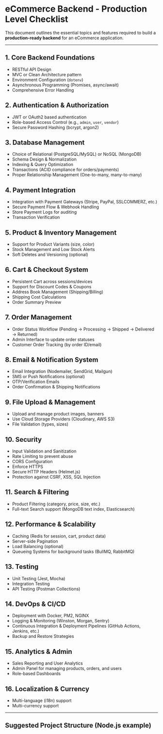# eCommerce Backend - Production Level Checklist

This document outlines the essential topics and features required to build a **production-ready backend** for an eCommerce application.

---

## 1. Core Backend Foundations
- RESTful API Design  
- MVC or Clean Architecture pattern  
- Environment Configuration (`dotenv`)  
- Asynchronous Programming (Promises, async/await)  
- Comprehensive Error Handling  

## 2. Authentication & Authorization
- JWT or OAuth2 based authentication  
- Role-based Access Control (e.g., `admin`, `user`, `vendor`)  
- Secure Password Hashing (bcrypt, argon2)  

## 3. Database Management
- Choice of Relational (PostgreSQL/MySQL) or NoSQL (MongoDB)  
- Schema Design & Normalization  
- Indexing & Query Optimization  
- Transactions (ACID compliance for orders/payments)  
- Proper Relationship Management (One-to-many, many-to-many)  

## 4. Payment Integration
- Integration with Payment Gateways (Stripe, PayPal, SSLCOMMERZ, etc.)  
- Secure Payment Flow & Webhook Handling  
- Store Payment Logs for auditing  
- Transaction Verification  

## 5. Product & Inventory Management
- Support for Product Variants (size, color)  
- Stock Management and Low Stock Alerts  
- Soft Deletes and Versioning (optional)  

## 6. Cart & Checkout System
- Persistent Cart across sessions/devices  
- Support for Discount Codes & Coupons  
- Address Book Management (Shipping/Billing)  
- Shipping Cost Calculations  
- Order Summary Preview  

## 7. Order Management
- Order Status Workflow (Pending → Processing → Shipped → Delivered → Returned)  
- Admin Interface to update order statuses  
- Customer Order Tracking (by order ID/email)  

## 8. Email & Notification System
- Email Integration (Nodemailer, SendGrid, Mailgun)  
- SMS or Push Notifications (optional)  
- OTP/Verification Emails  
- Order Confirmation & Shipping Notifications  

## 9. File Upload & Management
- Upload and manage product images, banners  
- Use Cloud Storage Providers (Cloudinary, AWS S3)  
- File Validation (types, sizes)  

## 10. Security
- Input Validation and Sanitization  
- Rate Limiting to prevent abuse  
- CORS Configuration  
- Enforce HTTPS  
- Secure HTTP Headers (Helmet.js)  
- Protection against CSRF, XSS, SQL Injection  

## 11. Search & Filtering
- Product Filtering (category, price, size, etc.)  
- Full-text Search support (MongoDB text index, Elasticsearch)  

## 12. Performance & Scalability
- Caching (Redis for session, cart, product data)  
- Server-side Pagination  
- Load Balancing (optional)  
- Queueing Systems for background tasks (BullMQ, RabbitMQ)  

## 13. Testing
- Unit Testing (Jest, Mocha)  
- Integration Testing  
- API Testing (Postman Collections)  

## 14. DevOps & CI/CD
- Deployment with Docker, PM2, NGINX  
- Logging & Monitoring (Winston, Morgan, Sentry)  
- Continuous Integration & Deployment Pipelines (GitHub Actions, Jenkins, etc.)  
- Backup and Restore Strategies  

## 15. Analytics & Admin
- Sales Reporting and User Analytics  
- Admin Panel for managing products, orders, and users  
- Role-based Dashboards  

## 16. Localization & Currency
- Multi-language (i18n) support  
- Multi-currency support  

---

## Suggested Project Structure (Node.js example)
